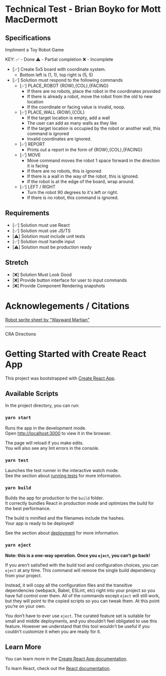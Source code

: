 # Technical Test - Brian Boyko for Mott MacDermott

## Specifications

Impliment a Toy Robot Game

KEY:
✅ - Done
⚠️ - Partial completion
❌ - Incomplete

- [✅] Create 5x5 board with coordinate system.
  - Bottom left is (1, 1), top right is (5, 5)
- [✅] Solution must respond to the following commands
  - [✅] PLACE_ROBOT {ROW},{COL},{FACING}
    - If there are no robots, place the robot in the coordinates provided
    - If there is already a robot, move the robot from the old to new location
    - If the coordinate or facing value is invalid, noop.
  - [✅] PLACE_WALL {ROW},{COL}
    - If the target location is empty, add a wall
    - The user can add as many walls as they like
    - If the target location is occupied by the robot or another wall, this command is ignored
    - Invalid coordinates are ignored.
  - [✅] REPORT
    - Prints out a report in the form of {ROW},{COL},{FACING}
  - [✅] MOVE
    - Move command moves the robot 1 space forward in the direction it is facing
    - If there are no robots, this is ignored
    - If there is a wall in the way of the robot, this is ignored.
    - If the robot is at the edge of the board, wrap around.
  - [✅] LEFT / RIGHT
    - Turn the robot 90 degrees to it's left or right.
    - If there is no robot, this command is ignored.

## Requirements

- [✅] Solution must use React
- [✅] Solution must use JS/TS
- [⚠️] Solution must include unit tests
- [✅] Solution must handle input
- [⚠️] Solution must be production ready

## Stretch

- [❌] Solution Must Look Good
- [❌] Provide button interface for user to input commands
- [❌] Provide Component Rendering snapshots

# Acknowlegements / Citations

[Robot sprite sheet by "Wayward Martian"](https://forums.rpgmakerweb.com/index.php?threads/skinny-robot-charset-wanted-for-mv.126540/)

---

CRA Directions

# Getting Started with Create React App

This project was bootstrapped with [Create React App](https://github.com/facebook/create-react-app).

## Available Scripts

In the project directory, you can run:

### `yarn start`

Runs the app in the development mode.\
Open [http://localhost:3000](http://localhost:3000) to view it in the browser.

The page will reload if you make edits.\
You will also see any lint errors in the console.

### `yarn test`

Launches the test runner in the interactive watch mode.\
See the section about [running tests](https://facebook.github.io/create-react-app/docs/running-tests) for more information.

### `yarn build`

Builds the app for production to the `build` folder.\
It correctly bundles React in production mode and optimizes the build for the best performance.

The build is minified and the filenames include the hashes.\
Your app is ready to be deployed!

See the section about [deployment](https://facebook.github.io/create-react-app/docs/deployment) for more information.

### `yarn eject`

**Note: this is a one-way operation. Once you `eject`, you can’t go back!**

If you aren’t satisfied with the build tool and configuration choices, you can `eject` at any time. This command will remove the single build dependency from your project.

Instead, it will copy all the configuration files and the transitive dependencies (webpack, Babel, ESLint, etc) right into your project so you have full control over them. All of the commands except `eject` will still work, but they will point to the copied scripts so you can tweak them. At this point you’re on your own.

You don’t have to ever use `eject`. The curated feature set is suitable for small and middle deployments, and you shouldn’t feel obligated to use this feature. However we understand that this tool wouldn’t be useful if you couldn’t customize it when you are ready for it.

## Learn More

You can learn more in the [Create React App documentation](https://facebook.github.io/create-react-app/docs/getting-started).

To learn React, check out the [React documentation](https://reactjs.org/).
